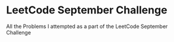 # LeetCode September Challenge
All the Problems I attempted as a part of the LeetCode September Challenge
